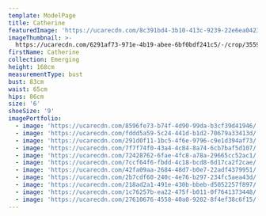 ```yaml
---
template: ModelPage
title: Catherine
featuredImage: 'https://ucarecdn.com/8c391bd4-3b10-413c-9239-22e6ea04239d/'
imageThumbnail: >-
  https://ucarecdn.com/6291af73-971e-4b19-abee-6bf0bdf241c5/-/crop/3559x5065/522,0/-/preview/
firstName: Catherine
collection: Emerging
height: 168cm
measurementType: bust
bust: 83cm
waist: 65cm
hips: 86cm
size: '6'
shoeSize: '9'
imagePortfolio:
  - image: 'https://ucarecdn.com/8596fe73-b74f-4d90-99da-b3cf39d41946/'
  - image: 'https://ucarecdn.com/fddd5a59-5c24-441d-b1d2-70679a33413d/'
  - image: 'https://ucarecdn.com/291d0f11-1bc5-4f6e-9796-c9e1d394af73/'
  - image: 'https://ucarecdn.com/7f7f74f0-43a4-4c84-8a74-6cb7baf5d107/'
  - image: 'https://ucarecdn.com/72428762-6fae-4fc8-a78a-29665cc52ac1/'
  - image: 'https://ucarecdn.com/7ccf64f6-fbdd-4c18-bcd8-6d17ca2f2cae/'
  - image: 'https://ucarecdn.com/42fa09aa-2684-48d7-b0e7-22adf4379951/'
  - image: 'https://ucarecdn.com/2b7cdf60-240c-4e76-b297-234fc5aea43d/'
  - image: 'https://ucarecdn.com/218ad2a1-491e-430b-bbeb-d5052257f897/'
  - image: 'https://ucarecdn.com/1c76257b-ea22-475f-b011-0f7641373448/'
  - image: 'https://ucarecdn.com/27610676-4558-40a0-9202-8f4ef38c6f15/'
---
```


